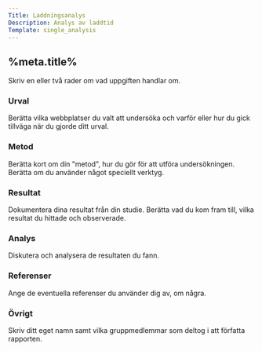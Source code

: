 ```yaml
---
Title: Laddningsanalys
Description: Analys av laddtid
Template: single_analysis
---
```


%meta.title%
-----------------------

Skriv en eller två rader om vad uppgiften handlar om.

### Urval

Berätta vilka webbplatser du valt att undersöka och varför eller hur du gick tillväga när du gjorde ditt urval.

### Metod

Berätta kort om din "metod", hur du gör för att utföra undersökningen. Berätta om du använder något speciellt verktyg.

### Resultat

Dokumentera dina resultat från din studie. Berätta vad du kom fram till, vilka resultat du hittade och observerade.

### Analys

Diskutera och analysera de resultaten du fann.

### Referenser

Ange de eventuella referenser du använder dig av, om några.

### Övrigt

Skriv ditt eget namn samt vilka gruppmedlemmar som deltog i att författa rapporten.
